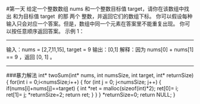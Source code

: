 #第一天
给定一个整数数组 nums 和一个整数目标值 target，请你在该数组中找出 和为目标值 target  的那 两个 整数，并返回它们的数组下标。
你可以假设每种输入只会对应一个答案。但是，数组中同一个元素在答案里不能重复出现。
你可以按任意顺序返回答案。
示例 1：
***
输入：nums = [2,7,11,15], target = 9
输出：[0,1]
解释：因为 nums[0] + nums[1] == 9 ，返回 [0, 1] 。
***
###暴力解法
int* twoSum(int* nums, int numsSize, int target, int* returnSize) {
      for(int i = 0;i<numsSize;i++)
      {
         for (int j = 0; j<numsSize; j++)
         {
           if(nums[i]+nums[j]==target)
           {
               int *ret = malloc(sizeof(int)*2);
               ret[0]= i;  ret[1]= j;
               *returnSize=2;
               return ret;
           }
         }
      }
      *returnSize=0;
      return NULL;
}
